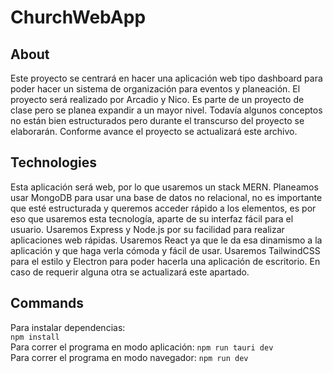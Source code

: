 # ChurchWebApp

## About

Este proyecto se centrará en hacer una aplicación web tipo dashboard para poder hacer un sistema de organización para eventos y planeación. El proyecto será realizado por Arcadio y Nico. Es parte de un proyecto de clase pero se planea expandir a un mayor nivel. Todavía algunos conceptos no están bien estructurados pero durante el transcurso del proyecto se elaborarán. Conforme avance el proyecto se actualizará este archivo.

## Technologies

Esta aplicación será web, por lo que usaremos un stack MERN. Planeamos usar MongoDB para usar una base de datos no relacional, no es importante que esté estructurada y queremos acceder rápido a los elementos, es por eso que usaremos esta tecnología, aparte de su interfaz fácil para el usuario. Usaremos Express y Node.js por su facilidad para realizar aplicaciones web rápidas. Usaremos React ya que le da esa dinamismo a la aplicación y que haga verla cómoda y fácil de usar. Usaremos TailwindCSS para el estilo y Electron para poder hacerla una aplicación de escritorio. En caso de requerir alguna otra se actualizará este apartado.

## Commands

Para instalar dependencias:
<br>
`npm install`
<br>
Para correr el programa en modo aplicación:
`npm run tauri dev`
<br>
Para correr el programa en modo navegador:
`npm run dev`
